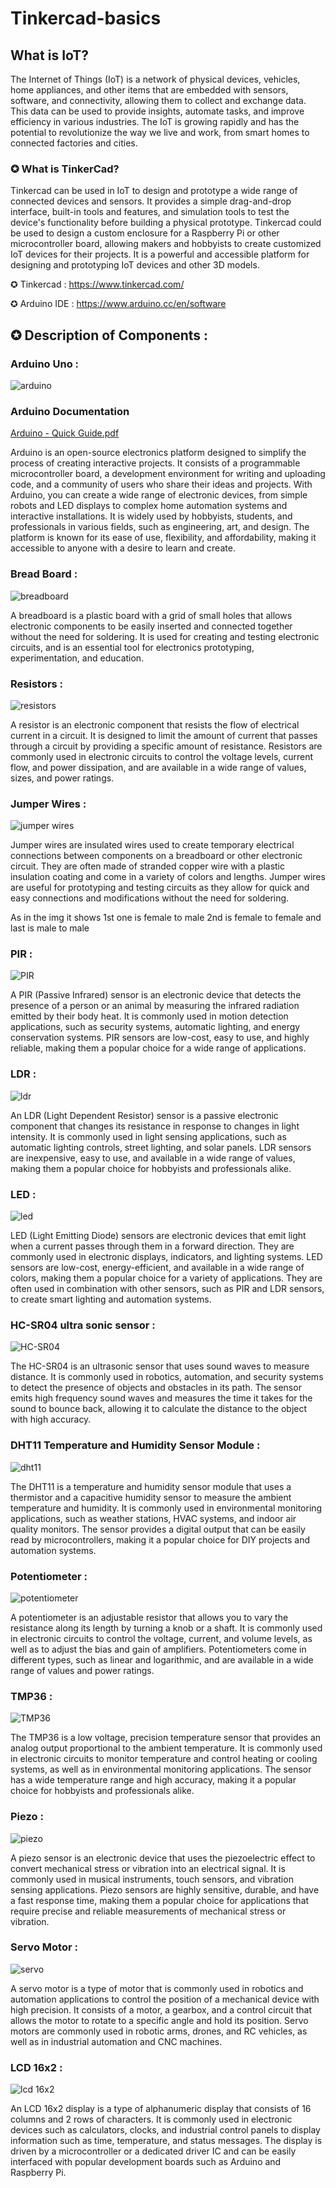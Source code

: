 # Tinkercad-basics

## What is IoT?
 
  The Internet of Things (IoT) is a network of physical devices, vehicles, home appliances, and other items that are embedded with sensors, software, and connectivity, allowing them to collect and exchange data. This data can be used to provide insights, automate tasks, and improve efficiency in various industries. The IoT is growing rapidly and has the potential to revolutionize the way we live and work, from smart homes to connected factories and cities.

### ✪ What is TinkerCad?

Tinkercad can be used in IoT to design and prototype a wide range of connected devices and sensors. It provides a simple drag-and-drop interface, built-in tools and features, and simulation tools to test the device's functionality before building a physical prototype. Tinkercad could be used to design a custom enclosure for a Raspberry Pi or other microcontroller board, allowing makers and hobbyists to create customized IoT devices for their projects. It is a powerful and accessible platform for designing and prototyping IoT devices and other 3D models.

✪ Tinkercad : https://www.tinkercad.com/

✪ Arduino IDE : https://www.arduino.cc/en/software

## ✪ Description of Components :

### Arduino Uno :  

![arduino](https://user-images.githubusercontent.com/96485370/236083852-df4a2ec4-0365-4751-86a2-b6d884ab65b0.png)

### Arduino Documentation

[Arduino - Quick Guide.pdf](https://github.com/harsh9104/IOT-basics-workshop/files/11302771/Arduino.-.Quick.Guide.pdf)


Arduino is an open-source electronics platform designed to simplify the process of creating interactive projects. It consists of a programmable microcontroller board, a development environment for writing and uploading code, and a community of users who share their ideas and projects. With Arduino, you can create a wide range of electronic devices, from simple robots and LED displays to complex home automation systems and interactive installations. It is widely used by hobbyists, students, and professionals in various fields, such as engineering, art, and design. The platform is known for its ease of use, flexibility, and affordability, making it accessible to anyone with a desire to learn and create.

### Bread Board : 


![breadboard](https://user-images.githubusercontent.com/96485370/236084291-cb4278ca-802b-455b-bfb8-f43a0bb3b0ed.jpg)

A breadboard is a plastic board with a grid of small holes that allows electronic components to be easily inserted and connected together without the need for soldering. It is used for creating and testing electronic circuits, and is an essential tool for electronics prototyping, experimentation, and education.


### Resistors : 


![resistors](https://user-images.githubusercontent.com/96485370/236084367-e6b318ea-11f0-4613-bd05-ce493fbab873.jpg)

A resistor is an electronic component that resists the flow of electrical current in a circuit. It is designed to limit the amount of current that passes through a circuit by providing a specific amount of resistance. Resistors are commonly used in electronic circuits to control the voltage levels, current flow, and power dissipation, and are available in a wide range of values, sizes, and power ratings.

### Jumper Wires : 



![jumper wires](https://user-images.githubusercontent.com/96485370/233783761-f76cac68-8372-4fbe-82cc-64828c6d7d9d.jpg)

Jumper wires are insulated wires used to create temporary electrical connections between components on a breadboard or other electronic circuit. They are often made of stranded copper wire with a plastic insulation coating and come in a variety of colors and lengths. Jumper wires are useful for prototyping and testing circuits as they allow for quick and easy connections and modifications without the need for soldering. 

As in the img it shows 1st one is female to male 2nd is female to female and last is male to male



### PIR : 


![PIR](https://user-images.githubusercontent.com/96485370/233783885-a5753561-0718-48b0-beb4-6d3eea11f128.png)

A PIR (Passive Infrared) sensor is an electronic device that detects the presence of a person or an animal by measuring the infrared radiation emitted by their body heat. It is commonly used in motion detection applications, such as security systems, automatic lighting, and energy conservation systems. PIR sensors are low-cost, easy to use, and highly reliable, making them a popular choice for a wide range of applications.



### LDR : 


![ldr](https://user-images.githubusercontent.com/96485370/233784076-7e33513d-042e-4e55-98fc-f4f502da43a3.jpg)

An LDR (Light Dependent Resistor) sensor is a passive electronic component that changes its resistance in response to changes in light intensity. It is commonly used in light sensing applications, such as automatic lighting controls, street lighting, and solar panels. LDR sensors are inexpensive, easy to use, and available in a wide range of values, making them a popular choice for hobbyists and professionals alike.

### LED : 


![led](https://user-images.githubusercontent.com/96485370/233784206-2a02aa88-adb7-4c07-b27e-1b49fc524fdc.png)

LED (Light Emitting Diode) sensors are electronic devices that emit light when a current passes through them in a forward direction. They are commonly used in electronic displays, indicators, and lighting systems. LED sensors are low-cost, energy-efficient, and available in a wide range of colors, making them a popular choice for a variety of applications. They are often used in combination with other sensors, such as PIR and LDR sensors, to create smart lighting and automation systems.




### HC-SR04 ultra sonic sensor : 


![HC-SR04](https://user-images.githubusercontent.com/96485370/233784286-6a0116a1-b474-475f-8677-9b8d2967c23a.png)

The HC-SR04 is an ultrasonic sensor that uses sound waves to measure distance. It is commonly used in robotics, automation, and security systems to detect the presence of objects and obstacles in its path. The sensor emits high frequency sound waves and measures the time it takes for the sound to bounce back, allowing it to calculate the distance to the object with high accuracy.


### DHT11 Temperature and Humidity Sensor Module : 


![dht11](https://user-images.githubusercontent.com/96485370/233784465-d35ffad5-d6e0-40c5-885b-8a75fe581a5d.jpg)

The DHT11 is a temperature and humidity sensor module that uses a thermistor and a capacitive humidity sensor to measure the ambient temperature and humidity. It is commonly used in environmental monitoring applications, such as weather stations, HVAC systems, and indoor air quality monitors. The sensor provides a digital output that can be easily read by microcontrollers, making it a popular choice for DIY projects and automation systems.


### Potentiometer :


![potentiometer](https://user-images.githubusercontent.com/96485370/233784592-b3aa76f3-4c77-4b6a-b033-00f9549dac35.png)

 A potentiometer is an adjustable resistor that allows you to vary the resistance along its length by turning a knob or a shaft. It is commonly used in electronic circuits to control the voltage, current, and volume levels, as well as to adjust the bias and gain of amplifiers. Potentiometers come in different types, such as linear and logarithmic, and are available in a wide range of values and power ratings.


### TMP36 :

![TMP36](https://user-images.githubusercontent.com/96485370/236084992-41b929e4-f8dd-4321-994a-3ba0a5f1ebff.png)

The TMP36 is a low voltage, precision temperature sensor that provides an analog output proportional to the ambient temperature. It is commonly used in electronic circuits to monitor temperature and control heating or cooling systems, as well as in environmental monitoring applications. The sensor has a wide temperature range and high accuracy, making it a popular choice for hobbyists and professionals alike.

### Piezo :

![piezo](https://user-images.githubusercontent.com/96485370/236085377-d2e1b139-33be-4980-8b11-17e10d74bc8a.png)

A piezo sensor is an electronic device that uses the piezoelectric effect to convert mechanical stress or vibration into an electrical signal. It is commonly used in musical instruments, touch sensors, and vibration sensing applications. Piezo sensors are highly sensitive, durable, and have a fast response time, making them a popular choice for applications that require precise and reliable measurements of mechanical stress or vibration.

### Servo Motor :

![servo](https://user-images.githubusercontent.com/96485370/236085770-d69dd28a-a633-4d0e-985d-019055c788e8.png)


A servo motor is a type of motor that is commonly used in robotics and automation applications to control the position of a mechanical device with high precision. It consists of a motor, a gearbox, and a control circuit that allows the motor to rotate to a specific angle and hold its position. Servo motors are commonly used in robotic arms, drones, and RC vehicles, as well as in industrial automation and CNC machines.


### LCD 16x2 :

![lcd 16x2](https://user-images.githubusercontent.com/96485370/236087034-d8682b7f-bd3c-49af-95b8-8930c8a43d43.png)


An LCD 16x2 display is a type of alphanumeric display that consists of 16 columns and 2 rows of characters. It is commonly used in electronic devices such as calculators, clocks, and industrial control panels to display information such as time, temperature, and status messages. The display is driven by a microcontroller or a dedicated driver IC and can be easily interfaced with popular development boards such as Arduino and Raspberry Pi.


<!--- 

# Basic Circuit construction and programs 

## A. LED

### 1. LED Blink

![Led Blink Schematic view](https://user-images.githubusercontent.com/96485370/236088530-7879c61f-ad54-4ddf-9768-8b36005229fe.png)

![1  LED Blink](https://user-images.githubusercontent.com/96485370/236088650-3b02597c-f123-430b-84a5-a05daa06fff9.png)



### 2. Potentiometer LED intensity
![Potentiometer LED Intensity Schematic View](https://user-images.githubusercontent.com/96485370/236089082-7ad18883-6393-4ee1-9d22-c0d90069da14.png)

![Potentiometer LED Intensity](https://user-images.githubusercontent.com/96485370/236089121-2ecf8aa6-70ec-4b8c-9565-9ef8796eeb56.png)


### 3. Traffic Light

![Traffic Light Schematic View](https://user-images.githubusercontent.com/96485370/236089407-61b23274-6f67-446a-8870-88d4dfd76cc6.png)

![Traffic Light](https://user-images.githubusercontent.com/96485370/236089455-47b87c6f-d107-4036-9421-295f559ccc48.png)


### 4. Blink LED with Push Button

![Blink Led With Push Button Schematic View](https://user-images.githubusercontent.com/96485370/236089754-74a6ae9b-a45d-4685-b309-53824b8f13cd.png)

![Blink LED with push button](https://user-images.githubusercontent.com/96485370/236089800-a10030b2-5061-4a5a-9509-62878fdea9d0.png)


## B. Ultrasonic Sensor 

### 1. Distance measuring using ultrasonic sensor

![Distance measuring using ultrasonic sensor Schematic View](https://user-images.githubusercontent.com/96485370/236090120-a554332a-7d7d-44a8-b24a-9116a8f13114.png)

![Distance measuring using ultrasonic sensor](https://user-images.githubusercontent.com/96485370/236090180-67faf0a7-b238-4d8d-9008-8840218172df.png)


## C. Servo Motor

### 1. Run Servo Motor

![Servo Motor Schematic View](https://user-images.githubusercontent.com/96485370/236090471-f2e37348-e222-4818-a324-8d64c59ff984.png)

![Servo Motor](https://user-images.githubusercontent.com/96485370/236090478-6a0a832d-f28d-4823-b980-fad6d2742c18.png)



### 2. Temperature Sensor With Servo Motor

![Temperature Sensor with Servo Motor Schematic view](https://user-images.githubusercontent.com/96485370/236090556-d81222b1-106f-476a-9eda-27d182725f79.png)


![Temperature Sensor with Servo Motor](https://user-images.githubusercontent.com/96485370/236090565-798a29d2-2fbd-42fd-9ebd-307d3d108cba.png)

## D. Heat Sensor

### 1. Fire Alarm Using Heat Sensor

![Heat Sensor Shematic View](https://user-images.githubusercontent.com/96485370/236091062-53fad95c-3698-45c5-914e-c717fe1412fc.png)



![Fire Alarm Using Heat Sensor](https://user-images.githubusercontent.com/96485370/236091086-b6fc395d-c53c-4b5e-862f-aba93ef051ad.png)


## E. Theft Alarm

![Theft Alarm Schematic View](https://user-images.githubusercontent.com/96485370/236091149-1cbdee42-f068-4ce0-b1bf-1cb84e5c2d40.png)


![Theft Alarm](https://user-images.githubusercontent.com/96485370/236091166-2c5f240f-8dae-47b2-b510-20401d84d71c.png)








